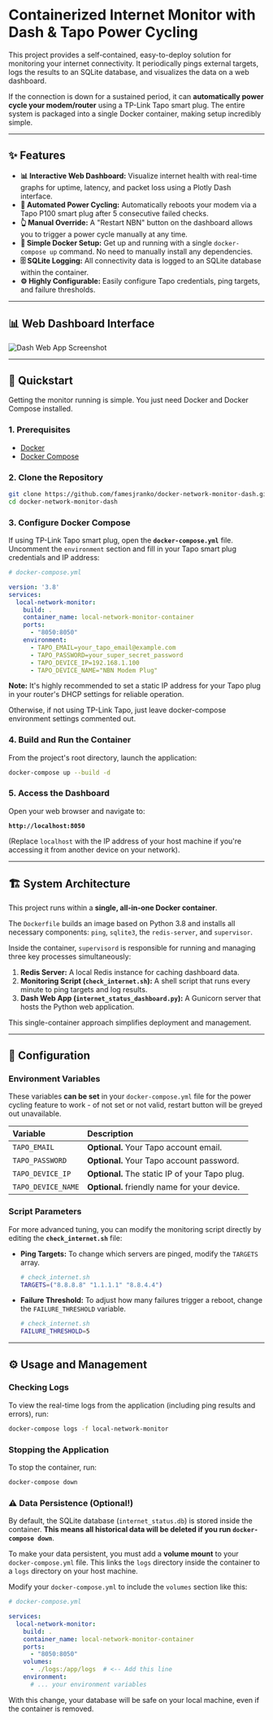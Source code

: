 # Containerized Internet Monitor with Dash & Tapo Power Cycling

[](https://www.python.org/)
[](https://www.docker.com/)
[](https://dash.plotly.com/)

This project provides a self-contained, easy-to-deploy solution for monitoring your internet connectivity. It periodically pings external targets, logs the results to an SQLite database, and visualizes the data on a web dashboard.

If the connection is down for a sustained period, it can **automatically power cycle your modem/router** using a TP-Link Tapo smart plug. The entire system is packaged into a single Docker container, making setup incredibly simple.

-----

## ✨ Features

  * **📊 Interactive Web Dashboard:** Visualize internet health with real-time graphs for uptime, latency, and packet loss using a Plotly Dash interface.
  * **🤖 Automated Power Cycling:** Automatically reboots your modem via a Tapo P100 smart plug after 5 consecutive failed checks.
  * **👆 Manual Override:** A "Restart NBN" button on the dashboard allows you to trigger a power cycle manually at any time.
  * **🚀 Simple Docker Setup:** Get up and running with a single `docker-compose up` command. No need to manually install any dependencies.
  * **🗄️ SQLite Logging:** All connectivity data is logged to an SQLite database within the container.
  * **⚙️ Highly Configurable:** Easily configure Tapo credentials, ping targets, and failure thresholds.

-----

## 📊 Web Dashboard Interface

![Dash Web App Screenshot](screenshots/dashboard.png)

-----

## 🚀 Quickstart

Getting the monitor running is simple. You just need Docker and Docker Compose installed.

### 1\. Prerequisites

  * [Docker](https://docs.docker.com/get-docker/)
  * [Docker Compose](https://docs.docker.com/compose/install/)

### 2\. Clone the Repository

```bash
git clone https://github.com/famesjranko/docker-network-monitor-dash.git
cd docker-network-monitor-dash
```

### 3\. Configure Docker Compose

If using TP-Link Tapo smart plug, open the **`docker-compose.yml`** file. Uncomment the `environment` section and fill in your Tapo smart plug credentials and IP address:

```yaml
# docker-compose.yml

version: '3.8'
services:
  local-network-monitor:
    build: .
    container_name: local-network-monitor-container
    ports:
      - "8050:8050"
    environment:
      - TAPO_EMAIL=your_tapo_email@example.com
      - TAPO_PASSWORD=your_super_secret_password
      - TAPO_DEVICE_IP=192.168.1.100
      - TAPO_DEVICE_NAME="NBN Modem Plug"
```

**Note:** It's highly recommended to set a static IP address for your Tapo plug in your router's DHCP settings for reliable operation.

Otherwise, if not using TP-Link Tapo, just leave docker-compose environment settings commented out.

### 4\. Build and Run the Container

From the project's root directory, launch the application:

```bash
docker-compose up --build -d
```

### 5\. Access the Dashboard

Open your web browser and navigate to:

**`http://localhost:8050`**

(Replace `localhost` with the IP address of your host machine if you're accessing it from another device on your network).

-----

## 🏗️ System Architecture

This project runs within a **single, all-in-one Docker container**.

The `Dockerfile` builds an image based on Python 3.8 and installs all necessary components: `ping`, `sqlite3`, the `redis-server`, and `supervisor`.

Inside the container, `supervisord` is responsible for running and managing three key processes simultaneously:

1.  **Redis Server:** A local Redis instance for caching dashboard data.
2.  **Monitoring Script (`check_internet.sh`):** A shell script that runs every minute to ping targets and log results.
3.  **Dash Web App (`internet_status_dashboard.py`):** A Gunicorn server that hosts the Python web application.

This single-container approach simplifies deployment and management.

-----

## 🔧 Configuration

### Environment Variables

These variables **can be set** in your `docker-compose.yml` file for the power cycling feature to work - of not set or not valid, restart button will be greyed out unavailable.

| Variable           | Description                                  |
| :----------------- | :------------------------------------------- |
| `TAPO_EMAIL`       | **Optional.** Your Tapo account email.       |
| `TAPO_PASSWORD`    | **Optional.** Your Tapo account password.    |
| `TAPO_DEVICE_IP`   | **Optional.** The static IP of your Tapo plug. |
| `TAPO_DEVICE_NAME` | **Optional.** friendly name for your device.   |

### Script Parameters

For more advanced tuning, you can modify the monitoring script directly by editing the **`check_internet.sh`** file:

  * **Ping Targets:** To change which servers are pinged, modify the `TARGETS` array.

    ```bash
    # check_internet.sh
    TARGETS=("8.8.8.8" "1.1.1.1" "8.8.4.4")
    ```

  * **Failure Threshold:** To adjust how many failures trigger a reboot, change the `FAILURE_THRESHOLD` variable.

    ```bash
    # check_internet.sh
    FAILURE_THRESHOLD=5
    ```

-----

## ⚙️ Usage and Management

### Checking Logs

To view the real-time logs from the application (including ping results and errors), run:

```bash
docker-compose logs -f local-network-monitor
```

### Stopping the Application

To stop the container, run:

```bash
docker-compose down
```

### ⚠️ Data Persistence (Optional\!)

By default, the SQLite database (`internet_status.db`) is stored inside the container. **This means all historical data will be deleted if you run `docker-compose down`**.

To make your data persistent, you must add a **volume mount** to your `docker-compose.yml` file. This links the `logs` directory inside the container to a `logs` directory on your host machine.

Modify your `docker-compose.yml` to include the `volumes` section like this:

```yaml
# docker-compose.yml

services:
  local-network-monitor:
    build: .
    container_name: local-network-monitor-container
    ports:
      - "8050:8050"
    volumes:
      - ./logs:/app/logs  # <-- Add this line
    environment:
      # ... your environment variables
```

With this change, your database will be safe on your local machine, even if the container is removed.
